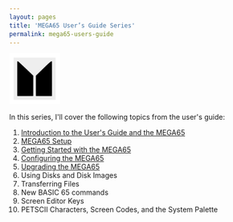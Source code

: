 ```yaml
---
layout: pages
title: 'MEGA65 User’s Guide Series'
permalink: mega65-users-guide
---
```


<img class="category" src="/images/design/mega65.svg" width="20%" />

In this series, I'll cover the following topics from the user's guide:

1. [Introduction to the User's Guide and the MEGA65](https://retrocombs.com/mega65-ug-1)
2. [MEGA65 Setup](https://retrocombs.com/mega65-ug-2)
3. [Getting Started with the MEGA65](https://retrocombs.com/mega65-ug-3)
4. [Configuring the MEGA65](https://retrocombs.com/mega65-ug-4)
5. [Upgrading the MEGA65](https://retrocombs.com/mega65-ug-5)
6. Using Disks and Disk Images
7. Transferring Files
8. New BASIC 65 commands
9. Screen Editor Keys
10. PETSCII Characters, Screen Codes, and the System Palette
